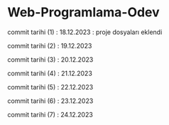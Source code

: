 # Web-Programlama-Odev

commit tarihi (1) : 18.12.2023 : proje dosyaları eklendi

commit tarihi (2) : 19.12.2023

commit tarihi (3) : 20.12.2023

commit tarihi (4) : 21.12.2023

commit tarihi (5) : 22.12.2023

commit tarihi (6) : 23.12.2023

commit tarihi (7) : 24.12.2023

